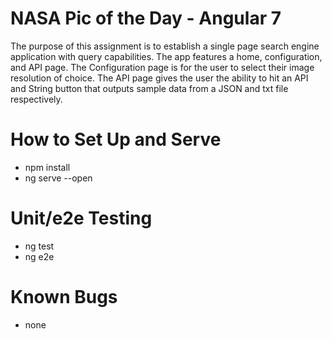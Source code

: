 # NASA Pic of the Day - Angular 7
The purpose of this assignment is to establish a single page search engine application with query capabilities. 
The app features a home, configuration, and API page. The Configuration page is for the user to select their image resolution of choice.
The API page gives the user the ability to hit an API and String button that outputs sample data from a JSON and txt file respectively.

# How to Set Up and Serve
* npm install
* ng serve --open

# Unit/e2e Testing
* ng test
* ng e2e

# Known Bugs
* none
